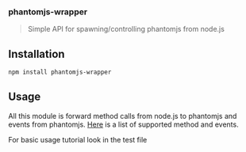 ### phantomjs-wrapper
> Simple API for spawning/controlling phantomjs from node.js


## Installation

```sh
npm install phantomjs-wrapper
```

## Usage

All this module is forward method calls from node.js to phantomjs and events
from phantomjs. [Here](https://github.com/tarruda/node-phantomjs-wrapper/blob/master/src/shared.coffee)
is a list of supported method and events.

For basic usage tutorial look in the test file

